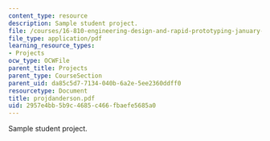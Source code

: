 ```yaml
---
content_type: resource
description: Sample student project.
file: /courses/16-810-engineering-design-and-rapid-prototyping-january-iap-2007/2957e4bb5b9c4685c466fbaefe5685a0_projdanderson.pdf
file_type: application/pdf
learning_resource_types:
- Projects
ocw_type: OCWFile
parent_title: Projects
parent_type: CourseSection
parent_uid: da85c5d7-7134-040b-6a2e-5ee2360ddff0
resourcetype: Document
title: projdanderson.pdf
uid: 2957e4bb-5b9c-4685-c466-fbaefe5685a0
---
```

Sample student project.

